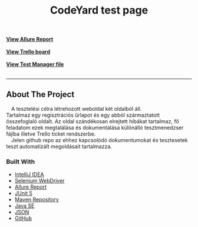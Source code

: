 <h1 align="center">CodeYard test page</h1>
    <br />
    <br />
    <a href="https://r0land90.github.io/CodeYardTest/"><strong>View Allure Report</strong></a>
    <br />
    <br />
    <a href="https://trello.com/b/Zkm8yAOH/codeyardtesztfeladat"><strong>View Trello board</strong></a>
    <br />
    <br />
    <a href="https://docs.google.com/spreadsheets/d/1Ieg9Bq51Fh0E_3t9WWxt707RaSS3_fi8/"><strong>View Test Manager file</strong></a>
    <br />
    <br />

<HR>

## About The Project

&emsp;A tesztelési célra létrehozott weboldal két oldalból áll.<br>
Tartalmaz egy regisztrációs űrlapot és egy abból származtatott összefoglaló oldalt.
Az oldal szándékosan elrejtett hibákat tartalmaz, fő feladatom ezek megtalálása
és dokumentálása különálló tesztmenedzser fájlba illetve Trello ticket rendszerbe.<br>
&emsp;Jelen github repo az ehhez kapcsolódó dokumentumokat és tesztesetek teszt automatizált megoldásait tartalmazza.

### Built With


* [IntelliJ IDEA](https://www.jetbrains.com/)
* [Selenium WebDriver](https://www.selenium.dev/)
* [Allure Report](https://qameta.io/allure-report/)
* [JUnit 5](https://junit.org/junit5/)
* [Maven Repository](https://mvnrepository.com/)
* [Java SE](https://www.oracle.com/java/)
* [JSON](https://www.json.org/json-en.html)
* [GitHub](https://github.com/)